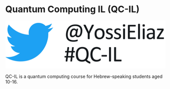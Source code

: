 # Quantum Computing IL (QC-IL)
![[Get Help on Twitter](https://twitter.com/intent/tweet?button_hashtag=QC-IL&screen_name=YossiEliaz)](slides/twitter_logo.jpg) 



QC-IL is a quantum computing course for Hebrew-speaking students aged 10-16.  
